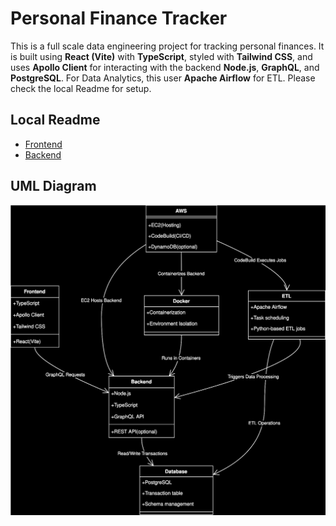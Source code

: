 # Personal Finance Tracker

This is a full scale data engineering project for tracking personal finances. It is built using **React (Vite)** with **TypeScript**, styled with **Tailwind CSS**, and uses **Apollo Client** for interacting with the backend **Node.js**, **GraphQL**, and **PostgreSQL**. For Data Analytics, this user **Apache Airflow** for ETL. Please check the local Readme for setup.

## Local Readme
- [Frontend](frontend/README.md)
- [Backend](backend/README.md)

## UML Diagram

![finance-tracker-uml](assets/uml-diagram.svg)
